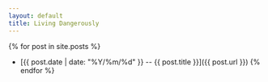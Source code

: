 ```yaml
---
layout: default
title: Living Dangerously
---
```

{% for post in site.posts %}
- [{{ post.date | date: "%Y/%m/%d" }} -- {{ post.title }}]({{ post.url }})
{% endfor %}
